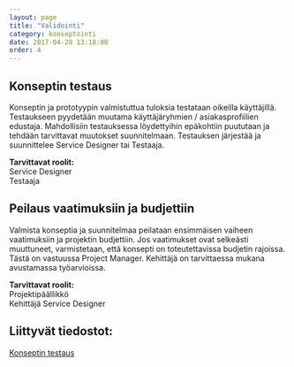 ```yaml
---
layout: page
title: "Validointi"
category: konseptointi
date: 2017-04-28 13:18:00
order: 4
---
```


## Konseptin testaus

Konseptin ja prototyypin valmistuttua tuloksia testataan oikeilla käyttäjillä. Testaukseen pyydetään muutama käyttäjäryhmien / asiakasprofiilien edustaja. Mahdollisiin testauksessa löydettyihin epäkohtiin puututaan ja tehdään tarvittavat muutokset suunnitelmaan. Testauksen järjestää ja suunnittelee Service Designer tai Testaaja.

**Tarvittavat roolit:**  
Service Designer  
Testaaja

## Peilaus vaatimuksiin ja budjettiin

Valmista konseptia ja suunnitelmaa peilataan ensimmäisen vaiheen vaatimuksiin ja projektin budjettiin. Jos vaatimukset ovat selkeästi muuttuneet, varmistetaan, että konsepti on toteutettavissa budjetin rajoissa. Tästä on vastuussa Project Manager. Kehittäjä on tarvittaessa mukana avustamassa työarvioissa.

**Tarvittavat roolit:**  
Projektipäällikkö  
Kehittäjä
Service Designer

## Liittyvät tiedostot:

[Konseptin testaus](https://docs.google.com/a/geniem.com/document/d/19LzcyehHBwc-N-EEZofhKej-rucgdgwQyZQxviWGSqc/edit?usp=sharing)
